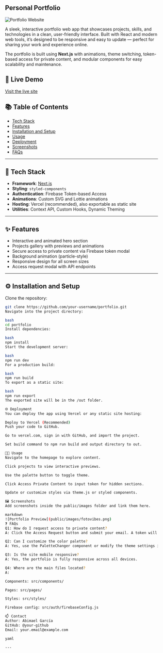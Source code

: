## Personal Portfolio

![Portfolio Website](https://abimael-common-assets.s3.eu-west-1.amazonaws.com/myproject-resources/portfolio-preview.png)

A sleek, interactive portfolio web app that showcases projects, skills, and technologies in a clean, user-friendly interface. Built with React and modern web tools, it’s designed to be responsive and easy to update — perfect for sharing your work and experience online.

The portfolio is built using **Next.js** with animations, theme switching, token-based access for private content, and modular components for easy scalability and maintenance.

## 🔗 Live Demo

[Visit the live site](https://your-deployed-url.com)

## 📚 Table of Contents

- [Tech Stack](#tech-stack)
- [Features](#features)
- [Installation and Setup](#installation-and-setup)
- [Usage](#usage)
- [Deployment](#deployment)
- [Screenshots](#screenshots)
- [FAQs](#faqs)

---

## 🚀 Tech Stack

- **Framework**: [Next.js](https://nextjs.org/)
- **Styling**: `styled-components`
- **Authentication**: Firebase Token-based Access
- **Animations**: Custom SVG and Lottie animations
- **Hosting**: Vercel (recommended), also exportable as static site
- **Utilities**: Context API, Custom Hooks, Dynamic Theming

---

## ✨ Features

- Interactive and animated hero section
- Projects gallery with previews and animations
- Secure access to private content via Firebase token modal
- Background animation (particle-style)
- Responsive design for all screen sizes
- Access request modal with API endpoints

---

## ⚙️ Installation and Setup

Clone the repository:

```bash
git clone https://github.com/your-username/portfolio.git
Navigate into the project directory:

bash
cd portfolio
Install dependencies:

bash
npm install
Start the development server:

bash
npm run dev
For a production build:

bash
npm run build
To export as a static site:

bash
npm run export
The exported site will be in the /out folder.

🌐 Deployment
You can deploy the app using Vercel or any static site hosting:

Deploy to Vercel (Recommended)
Push your code to GitHub.

Go to vercel.com, sign in with GitHub, and import the project.

Set build command to npm run build and output directory to out.

🧑‍💻 Usage
Navigate to the homepage to explore content.

Click projects to view interactive previews.

Use the palette button to toggle theme.

Click Access Private Content to input token for hidden sections.

Update or customize styles via theme.js or styled components.

🖼️ Screenshots
Add screenshots inside the public/images folder and link them here.

markdown
![Portfolio Preview](public/images/fotovibes.png)
❓ FAQs
Q1: How do I request access to private content?
A: Click the Access Request button and submit your email. A token will be sent if approved.

Q2: Can I customize the color palette?
A: Yes, use the PaletteChanger component or modify the theme settings in theme.js.

Q3: Is the site mobile responsive?
A: Yes, the portfolio is fully responsive across all devices.

Q4: Where are the main files located?
A:

Components: src/components/

Pages: src/pages/

Styles: src/styles/

Firebase config: src/auth/firebaseConfig.js

📫 Contact
Author: Abimael García
GitHub: @your-github
Email: your.email@example.com

yaml

---
```
